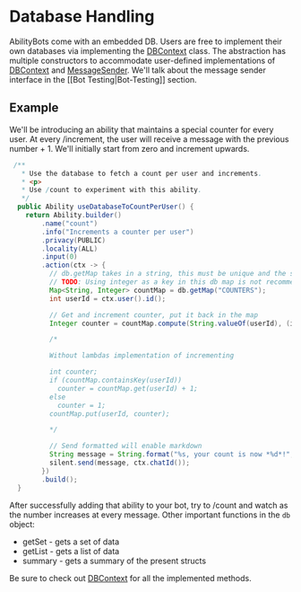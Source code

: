 # Database Handling
AbilityBots come with an embedded DB. Users are free to implement their own databases via implementing the [DBContext](../../telegrambots-abilities/src/main/java/org/telegram/abilitybots/api/db/DBContext.java) class.
The abstraction has multiple constructors to accommodate user-defined implementations of [DBContext](../../telegrambots-abilities/src/main/java/org/telegram/abilitybots/api/db/DBContext.java) and [MessageSender](../../telegrambots-abilities/src/main/java/org/telegram/abilitybots/api/sender/MessageSender.java). We'll talk about the message sender interface in the [[Bot Testing|Bot-Testing]] section.

## Example
We'll be introducing an ability that maintains a special counter for every user. At every /increment, the user will receive a message with the previous number + 1. We'll initially start from zero and increment upwards.

```java
 /**
   * Use the database to fetch a count per user and increments.
   * <p>
   * Use /count to experiment with this ability.
   */
  public Ability useDatabaseToCountPerUser() {
    return Ability.builder()
        .name("count")
        .info("Increments a counter per user")
        .privacy(PUBLIC)
        .locality(ALL)
        .input(0)
        .action(ctx -> {
          // db.getMap takes in a string, this must be unique and the same everytime you want to call the exact same map
          // TODO: Using integer as a key in this db map is not recommended, it won't be serialized/deserialized properly if you ever decide to recover/backup db
          Map<String, Integer> countMap = db.getMap("COUNTERS");
          int userId = ctx.user().id();

          // Get and increment counter, put it back in the map
          Integer counter = countMap.compute(String.valueOf(userId), (id, count) -> count == null ? 1 : ++count);

          /*

          Without lambdas implementation of incrementing

          int counter;
          if (countMap.containsKey(userId))
            counter = countMap.get(userId) + 1;
          else
            counter = 1;
          countMap.put(userId, counter);

          */

          // Send formatted will enable markdown
          String message = String.format("%s, your count is now *%d*!", ctx.user().shortName(), counter);
          silent.send(message, ctx.chatId());
        })
        .build();
  }
```

After successfully adding that ability to your bot, try to /count and watch as the number increases at every message.
Other important functions in the `db` object:
* getSet - gets a set of data
* getList - gets a list of data
* summary - gets a summary of the present structs

Be sure to check out [DBContext](../../telegrambots-abilities/src/main/java/org/telegram/abilitybots/api/db/DBContext.java) for all the implemented methods.